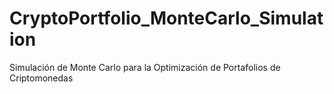 # CryptoPortfolio_MonteCarlo_Simulation
Simulación de Monte Carlo para la Optimización de Portafolios de Criptomonedas
